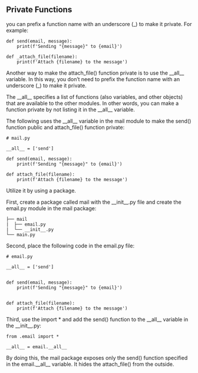## Private Functions

you can prefix a function name with an underscore (\_) to make it private. For example:

    def send(email, message):
        print(f'Sending "{message}" to {email}')

    def _attach_file(filename):
        print(f'Attach {filename} to the message')
   
Another way to make the attach_file() function private is to use the \_\_all__ variable. In this way, you don’t need to prefix the function name with an underscore (\_) to make it private.

The \_\_all__ specifies a list of functions (also variables, and other objects) that are available to the other modules. In other words, you can make a function private by not listing it in the \_\_all__ variable.

The following uses the \_\_all__ variable in the mail module to make the send() function public and attach_file() function private:

    # mail.py

    __all__ = ['send']

    def send(email, message):
        print(f'Sending "{message}" to {email}')

    def attach_file(filename):
        print(f'Attach {filename} to the message')
    
Utilize it by using a package.

First, create a package called mail with the \_\_init__.py file and create the email.py module in the mail package:

    ├── mail
    |  ├── email.py
    |  └── __init__.py
    └── main.py

Second, place the following code in the email.py file:

    # email.py

    __all__ = ['send']


    def send(email, message):
        print(f'Sending "{message}" to {email}')


    def attach_file(filename):
        print(f'Attach {filename} to the message')

Third, use the import * and add the send() function to the \_\_all__ variable in the \_\_init__.py:

    from .email import * 

    __all__ = email.__all__

By doing this, the mail package exposes only the send() function specified in the email.\_\_all__ variable. It hides the attach_file() from the outside.

